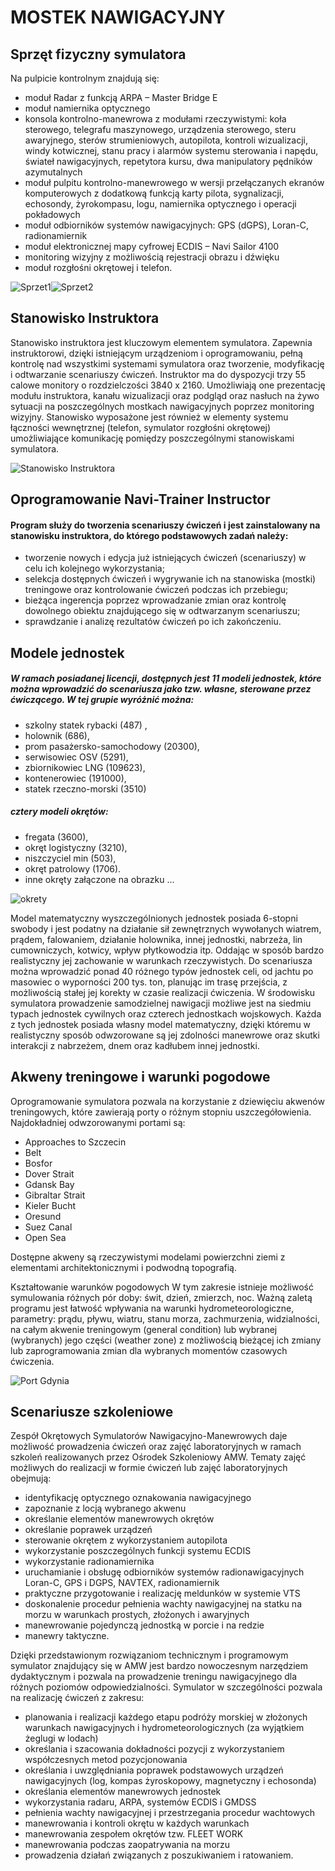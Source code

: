 # MOSTEK NAWIGACYJNY



## Sprzęt fizyczny symulatora
Na pulpicie kontrolnym znajdują się:
*	moduł Radar z funkcją ARPA – Master Bridge E
*	moduł namiernika optycznego
*	konsola kontrolno-manewrowa z modułami rzeczywistymi: koła sterowego, telegrafu maszynowego, urządzenia sterowego, steru awaryjnego, sterów strumieniowych, autopilota, kontroli wizualizacji, windy kotwicznej, stanu pracy i alarmów systemu sterowania i napędu, świateł nawigacyjnych, repetytora kursu, dwa manipulatory pędników azymutalnych
*	moduł pulpitu kontrolno-manewrowego w wersji przełączanych ekranów komputerowych z dodatkową funkcją karty pilota, sygnalizacji, echosondy, żyrokompasu, logu, namiernika optycznego i operacji pokładowych
*	moduł odbiorników systemów nawigacyjnych: GPS (dGPS), Loran-C, radionamiernik
*	moduł elektronicznej mapy cyfrowej ECDIS – Navi Sailor 4100
*	monitoring wizyjny z możliwością rejestracji obrazu i dźwięku
*	moduł rozgłośni okrętowej i telefon.

![Sprzet1](sprzet1.jpg)![Sprzet2](sprzet2.jpg)


## Stanowisko Instruktora
Stanowisko instruktora jest kluczowym elementem symulatora. Zapewnia instruktorowi, dzięki istniejącym urządzeniom i oprogramowaniu, pełną kontrolę nad wszystkimi systemami symulatora oraz tworzenie, modyfikację i odtwarzanie scenariuszy ćwiczeń. Instruktor ma do dyspozycji trzy 55 calowe monitory o rozdzielczości 3840 x 2160. Umożliwiają one prezentację modułu instruktora, kanału wizualizacji oraz podgląd oraz nasłuch na żywo sytuacji na poszczególnych mostkach nawigacyjnych poprzez monitoring wizyjny. 
Stanowisko wyposażone jest również w elementy systemu łączności wewnętrznej (telefon, symulator rozgłośni okrętowej) umożliwiające komunikację pomiędzy poszczególnymi stanowiskami symulatora. 

![Stanowisko Instruktora](instruktor.jpg)
 
## Oprogramowanie Navi-Trainer Instructor 
#### Program służy do tworzenia scenariuszy ćwiczeń i jest zainstalowany na stanowisku instruktora, do którego podstawowych zadań należy:

*	tworzenie nowych i edycja już istniejących ćwiczeń (scenariuszy) w celu ich kolejnego wykorzystania;
*	selekcja dostępnych ćwiczeń i wygrywanie ich na stanowiska (mostki) treningowe oraz kontrolowanie ćwiczeń podczas ich przebiegu;
*	bieżąca ingerencja poprzez wprowadzanie zmian oraz kontrolę dowolnego obiektu znajdującego się w odtwarzanym scenariuszu; 
*	sprawdzanie i analizę rezultatów ćwiczeń po ich zakończeniu.


## Modele jednostek

##### W ramach posiadanej licencji, dostępnych jest 11 modeli jednostek, które można wprowadzić do scenariusza jako tzw. własne, sterowane przez ćwiczącego. W tej grupie wyróżnić można:
* szkolny statek rybacki (487) , 
* holownik (686), 
* prom pasażersko-samochodowy (20300), 
* serwisowiec OSV (5291), 
* zbiornikowiec LNG (109623), 
* kontenerowiec (191000), 
* statek rzeczno-morski (3510) 
##### cztery modeli okrętów: 
* fregata (3600), 
* okręt logistyczny (3210), 
* niszczyciel min (503), 
* okręt patrolowy (1706). 
* inne okręty załączone na obrazku ...

![okrety](okrety.jpg)


Model matematyczny wyszczególnionych jednostek posiada 6-stopni swobody i jest podatny na działanie sił zewnętrznych wywołanych wiatrem, prądem, falowaniem, działanie holownika, innej jednostki, nabrzeża, lin cumowniczych, kotwicy, wpływ płytkowodzia itp. Oddając w sposób bardzo realistyczny jej zachowanie w warunkach rzeczywistych. Do scenariusza można wprowadzić ponad 40 różnego typów jednostek celi, od jachtu po masowiec o wyporności 200 tys. ton, planując im trasę przejścia, z możliwością stałej jej korekty w czasie realizacji ćwiczenia. W środowisku symulatora prowadzenie samodzielnej nawigacji możliwe jest na siedmiu typach jednostek cywilnych oraz czterech jednostkach wojskowych. Każda z tych jednostek posiada własny model matematyczny, dzięki któremu w realistyczny sposób odwzorowane są jej zdolności manewrowe oraz skutki interakcji z nabrzeżem, dnem oraz kadłubem innej jednostki. 


## Akweny treningowe i warunki pogodowe

Oprogramowanie symulatora pozwala na korzystanie z dziewięciu akwenów treningowych, które zawierają porty o różnym stopniu uszczegółowienia. Najdokładniej odwzorowanymi portami są: 
* Approaches to Szczecin 
* Belt 
* Bosfor 
* Dover Strait 
* Gdansk Bay 
* Gibraltar Strait 
* Kieler Bucht 
* Oresund 
* Suez Canal 
* Open Sea 

Dostępne akweny są rzeczywistymi modelami powierzchni ziemi z elementami architektonicznymi i podwodną topografią.

Kształtowanie warunków pogodowych W tym zakresie istnieje możliwość symulowania różnych pór doby: świt, dzień, zmierzch, noc. Ważną zaletą programu jest łatwość wpływania na warunki hydrometeorologiczne, parametry: prądu, pływu, wiatru, stanu morza, zachmurzenia, widzialności, na całym akwenie treningowym (general condition) lub wybranej (wybranych) jego części (weather zone) z możliwością bieżącej ich zmiany lub zaprogramowania zmian dla wybranych momentów czasowych ćwiczenia.

![Port Gdynia](akwengdynia.png)


## Scenariusze szkoleniowe

Zespół Okrętowych Symulatorów Nawigacyjno-Manewrowych daje możliwość prowadzenia ćwiczeń oraz zajęć laboratoryjnych w ramach szkoleń realizowanych przez Ośrodek Szkoleniowy AMW. Tematy zajęć możliwych do realizacji w formie ćwiczeń lub zajęć laboratoryjnych obejmują: 
* identyfikację optycznego oznakowania nawigacyjnego
* zapoznanie z locją wybranego akwenu
* określanie elementów manewrowych okrętów
* określanie poprawek urządzeń
* sterowanie okrętem z wykorzystaniem autopilota
* wykorzystanie poszczególnych funkcji systemu ECDIS
* wykorzystanie radionamiernika
* uruchamianie i obsługę odbiorników systemów radionawigacyjnych Loran-C, GPS i DGPS, NAVTEX, radionamiernik
* praktyczne przygotowanie i realizację meldunków w systemie VTS 
* doskonalenie procedur pełnienia wachty nawigacyjnej na statku na morzu w warunkach prostych, złożonych i awaryjnych
* manewrowanie pojedynczą jednostką w porcie i na redzie
* manewry taktyczne.

Dzięki przedstawionym rozwiązaniom technicznym i programowym symulator znajdujący się w AMW jest bardzo nowoczesnym narzędziem dydaktycznym i pozwala na prowadzenie treningu nawigacyjnego dla różnych poziomów odpowiedzialności. Symulator w szczególności pozwala na realizację ćwiczeń z zakresu:
* planowania i realizacji każdego etapu podróży morskiej w złożonych warunkach nawigacyjnych i hydrometeorologicznych (za wyjątkiem żeglugi w lodach)
* określania i szacowania dokładności pozycji z wykorzystaniem współczesnych metod pozycjonowania
* określania i uwzględniania poprawek podstawowych urządzeń nawigacyjnych (log, kompas żyroskopowy, magnetyczny i echosonda)
* określania elementów manewrowych jednostek
* wykorzystania radaru, ARPA, systemów ECDIS i GMDSS
* pełnienia wachty nawigacyjnej i przestrzegania procedur wachtowych
* manewrowania i kontroli okrętu w każdych warunkach
* manewrowania zespołem okrętów tzw. FLEET WORK
* manewrowania podczas zaopatrywania na morzu
* prowadzenia działań związanych z poszukiwaniem i ratowaniem.
